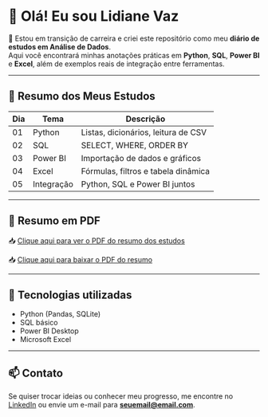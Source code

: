 # 👋 Olá! Eu sou Lidiane Vaz

🎯 Estou em transição de carreira e criei este repositório como meu **diário de estudos em Análise de Dados**.  
Aqui você encontrará minhas anotações práticas em **Python**, **SQL**, **Power BI** e **Excel**, além de exemplos reais de integração entre ferramentas.

---

## 📘 Resumo dos Meus Estudos

| Dia | Tema       | Descrição                                 |
|-----|------------|-------------------------------------------|
| 01  | Python     | Listas, dicionários, leitura de CSV       |
| 02  | SQL        | SELECT, WHERE, ORDER BY                   |
| 03  | Power BI   | Importação de dados e gráficos            |
| 04  | Excel      | Fórmulas, filtros e tabela dinâmica       |
| 05  | Integração | Python, SQL e Power BI juntos             |

---

## 📄 Resumo em PDF

📥 [Clique aqui para ver o PDF do resumo dos estudos](./Projeto%20Git%20Aprendizado/documentos/📘%20Diário%20de%20Estudos%20—%20Análise%20de%20Dados.pdf)

📥 [Clique aqui para baixar o PDF do resumo](https://raw.githubusercontent.com/vazlidiane/projeto-git-aprendizado/main/documentos/%F0%9F%93%98%20Di%C3%A1rio%20de%20Estudos%20%E2%80%94%20An%C3%A1lise%20de%20Dados.pdf)


---

## 🔧 Tecnologias utilizadas

- Python (Pandas, SQLite)
- SQL básico
- Power BI Desktop
- Microsoft Excel

---

## 📫 Contato

Se quiser trocar ideias ou conhecer meu progresso, me encontre no [LinkedIn](https://www.linkedin.com) ou envie um e-mail para **seuemail@email.com**.
